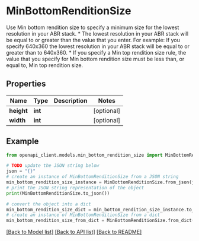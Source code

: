 # MinBottomRenditionSize

Use Min bottom rendition size to specify a minimum size for the lowest resolution in your ABR stack. * The lowest resolution in your ABR stack will be equal to or greater than the value that you enter. For example: If you specify 640x360 the lowest resolution in your ABR stack will be equal to or greater than to 640x360. * If you specify a Min top rendition size rule, the value that you specify for Min bottom rendition size must be less than, or equal to, Min top rendition size.

## Properties

Name | Type | Description | Notes
------------ | ------------- | ------------- | -------------
**height** | **int** |  | [optional] 
**width** | **int** |  | [optional] 

## Example

```python
from openapi_client.models.min_bottom_rendition_size import MinBottomRenditionSize

# TODO update the JSON string below
json = "{}"
# create an instance of MinBottomRenditionSize from a JSON string
min_bottom_rendition_size_instance = MinBottomRenditionSize.from_json(json)
# print the JSON string representation of the object
print(MinBottomRenditionSize.to_json())

# convert the object into a dict
min_bottom_rendition_size_dict = min_bottom_rendition_size_instance.to_dict()
# create an instance of MinBottomRenditionSize from a dict
min_bottom_rendition_size_from_dict = MinBottomRenditionSize.from_dict(min_bottom_rendition_size_dict)
```
[[Back to Model list]](../README.md#documentation-for-models) [[Back to API list]](../README.md#documentation-for-api-endpoints) [[Back to README]](../README.md)


